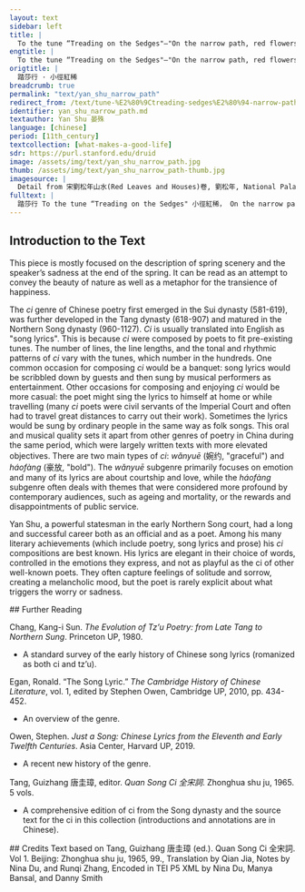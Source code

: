 ```yaml
---
layout: text
sidebar: left
title: |
  To the tune “Treading on the Sedges"—"On the narrow path, red flowers are few now" | 踏莎行 · 小徑紅稀
engtitle: |
  To the tune “Treading on the Sedges"—"On the narrow path, red flowers are few now"
origtitle: |
  踏莎行 · 小徑紅稀
breadcrumb: true
permalink: "text/yan_shu_narrow_path"
redirect_from: /text/tune-%E2%80%9Ctreading-sedges%E2%80%94-narrow-path-red-flowers-are-few-now
identifier: yan_shu_narrow_path.md
textauthor: Yan Shu 晏殊
language: [chinese]
period: [11th_century]
textcollection: [what-makes-a-good-life]
sdr: https://purl.stanford.edu/druid 
image: /assets/img/text/yan_shu_narrow_path.jpg
thumb: /assets/img/text/yan_shu_narrow_path-thumb.jpg
imagesource: |
  Detail from 宋劉松年山水(Red Leaves and Houses)卷, 劉松年, National Palace Museum, Accesion Number: K2A001458N000000000PAD [Public Domain]
fulltext: |
  踏莎行 To the tune “Treading on the Sedges" 小徑紅稀， On the narrow path, red flowers are few now, 芳郊綠徧。 While the fragrant countryside is green throughout. 高臺樹色陰陰見。 The color of the trees upon the high terrace appears dark and shady. 春風不解禁楊花， The spring breeze does not know to prevent the willow catkins 濛濛亂撲行人面。 from pelting the faces of passersby in a drizzle of fluff. 翠葉藏鶯， The verdant leaves hide the orioles; 珠簾隔燕。 The pearl curtain 爐香靜逐遊絲轉。 The incense burner quietly chases the winding smoke. 一場愁夢酒醒時，  After a sorrowful dream, as I sober up,  斜陽卻照深深院。 The slanting sun shines into the deep courtyard. 
--- 
```

## Introduction to the Text 
<p dir="ltr" id="docs-internal-guid-5f89189b-7fff-d3ce-3ef9-934ba6c35844">This piece is mostly focused on the description of spring scenery and the speaker’s sadness at the end of the spring. It can be read as an attempt to convey the beauty of nature as well as a metaphor for the transience of happiness.</p> <p>The <em>ci</em> genre of Chinese poetry first emerged in the Sui dynasty (581-619), was further developed in the Tang dynasty (618-907) and matured in the Northern Song dynasty (960-1127). <em>Ci</em> is usually translated into English as "song lyrics". This is because <em>ci</em> were composed by poets to fit pre-existing tunes. The number of lines, the line lengths, and the tonal and rhythmic patterns of <em>ci</em> vary with the tunes, which number in the hundreds. One common occasion for composing <em>ci</em> would be a banquet: song lyrics would be scribbled down by guests and then sung by musical performers as entertainment. Other occasions for composing and enjoying <em>ci</em> would be more casual: the poet might sing the lyrics to himself at home or while travelling (many <em>ci</em> poets were civil servants of the Imperial Court and often had to travel great distances to carry out their work). Sometimes the lyrics would be sung by ordinary people in the same way as folk songs. This oral and musical quality sets it apart from other genres of poetry in China during the same period, which were largely written texts with more elevated objectives. There are two main types of <em>ci</em>: <em>wǎnyuē</em> (婉约, "graceful") and <em>háofàng</em> (豪放, "bold"). The <em>wǎnyuē</em> subgenre primarily focuses on emotion and many of its lyrics are about courtship and love, while the<em> háofàng</em> subgenre often deals with themes that were considered more profound by contemporary audiences, such as ageing and mortality, or the rewards and disappointments of public service.</p> <p>Yan Shu, a powerful statesman in the early Northern Song court, had a long and successful career both as an official and as a poet. Among his many literary achievements (which include poetry, song lyrics and prose) his <em>ci</em> compositions are best known. His lyrics are elegant in their choice of words, controlled in the emotions they express, and not as playful as the ci of other well-known poets. They often capture feelings of solitude and sorrow, creating a melancholic mood, but the poet is rarely explicit about what triggers the worry or sadness.</p>
## Further Reading 
<p>Chang, Kang-i Sun. <em>The Evolution of Tz’u Poetry: from Late Tang to Northern Sung</em>. Princeton UP, 1980.</p> <ul> <li>A standard survey of the early history of Chinese song lyrics (romanized as both ci and tz’u).</li> </ul> <p>Egan, Ronald. “The Song Lyric.” <em>The Cambridge History of Chinese Literature</em>, vol. 1, edited by Stephen Owen, Cambridge UP, 2010, pp. 434-452.</p> <ul> <li>An overview of the genre.</li> </ul> <p>Owen, Stephen. <em>Just a Song: Chinese Lyrics from the Eleventh and Early Twelfth Centuries</em>. Asia Center, Harvard UP, 2019.</p> <ul> <li>A recent new history of the genre.</li> </ul> <p>Tang, Guizhang 唐圭璋, editor. <em>Quan Song Ci 全宋詞</em>. Zhonghua shu ju, 1965. 5 vols.</p> <ul> <li>A comprehensive edition of ci from the Song dynasty and the source text for the ci in this collection (introductions and annotations are in Chinese).</li> </ul>
## Credits
Text based on Tang, Guizhang 唐圭璋 (ed.). Quan Song Ci 全宋詞. Vol 1. Beijing: Zhonghua shu ju, 1965, 99., Translation by Qian Jia, Notes by Nina Du,  and Runqi Zhang, Encoded in TEI P5 XML by Nina Du, Manya Bansal,  and Danny Smith
